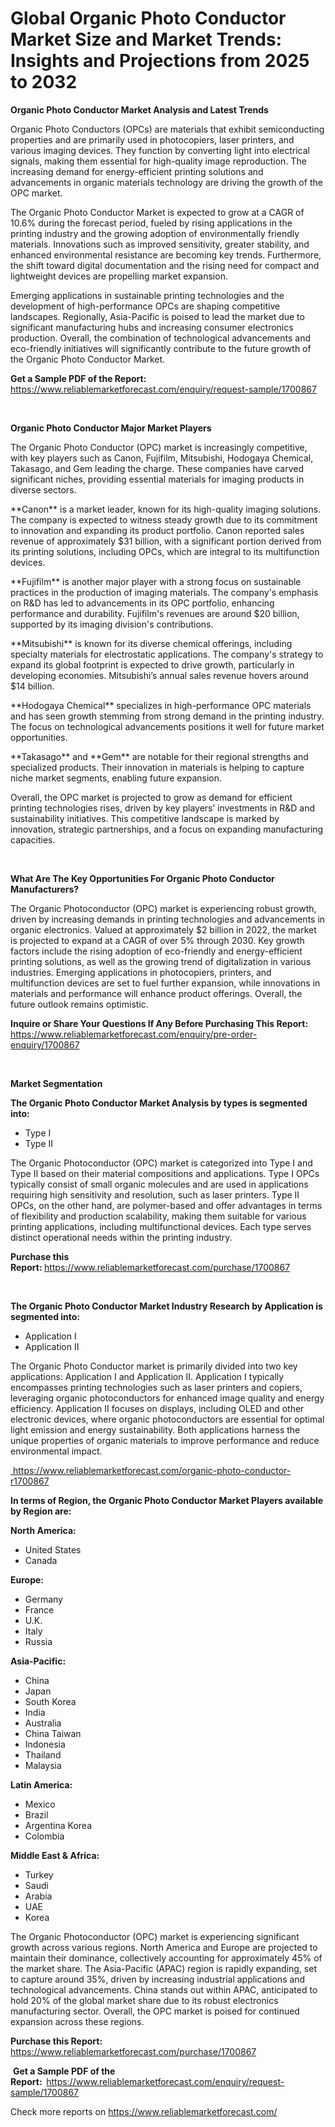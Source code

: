 <p><h1>Global Organic Photo Conductor Market Size and Market Trends: Insights and Projections from 2025 to 2032</h1></p><p><strong>Organic Photo Conductor Market Analysis and Latest Trends</strong></p>
<p><p>Organic Photo Conductors (OPCs) are materials that exhibit semiconducting properties and are primarily used in photocopiers, laser printers, and various imaging devices. They function by converting light into electrical signals, making them essential for high-quality image reproduction. The increasing demand for energy-efficient printing solutions and advancements in organic materials technology are driving the growth of the OPC market.</p><p>The Organic Photo Conductor Market is expected to grow at a CAGR of 10.6% during the forecast period, fueled by rising applications in the printing industry and the growing adoption of environmentally friendly materials. Innovations such as improved sensitivity, greater stability, and enhanced environmental resistance are becoming key trends. Furthermore, the shift toward digital documentation and the rising need for compact and lightweight devices are propelling market expansion.</p><p>Emerging applications in sustainable printing technologies and the development of high-performance OPCs are shaping competitive landscapes. Regionally, Asia-Pacific is poised to lead the market due to significant manufacturing hubs and increasing consumer electronics production. Overall, the combination of technological advancements and eco-friendly initiatives will significantly contribute to the future growth of the Organic Photo Conductor Market.</p></p>
<p><strong>Get a Sample PDF of the Report:&nbsp;</strong> <a href="https://www.reliablemarketforecast.com/enquiry/request-sample/1700867?utm_campaign=3445&utm_medium=2&utm_source=Github&utm_content=ia&utm_term=27032025&utm_id=organic-photo-conductor">https://www.reliablemarketforecast.com/enquiry/request-sample/1700867</a></p>
<p>&nbsp;</p>
<p><strong>Organic Photo Conductor Major Market Players</strong></p>
<p><p>The Organic Photo Conductor (OPC) market is increasingly competitive, with key players such as Canon, Fujifilm, Mitsubishi, Hodogaya Chemical, Takasago, and Gem leading the charge. These companies have carved significant niches, providing essential materials for imaging products in diverse sectors.</p><p>**Canon** is a market leader, known for its high-quality imaging solutions. The company is expected to witness steady growth due to its commitment to innovation and expanding its product portfolio. Canon reported sales revenue of approximately $31 billion, with a significant portion derived from its printing solutions, including OPCs, which are integral to its multifunction devices.</p><p>**Fujifilm** is another major player with a strong focus on sustainable practices in the production of imaging materials. The company's emphasis on R&D has led to advancements in its OPC portfolio, enhancing performance and durability. Fujifilm's revenues are around $20 billion, supported by its imaging division's contributions.</p><p>**Mitsubishi** is known for its diverse chemical offerings, including specialty materials for electrostatic applications. The company's strategy to expand its global footprint is expected to drive growth, particularly in developing economies. Mitsubishi’s annual sales revenue hovers around $14 billion.</p><p>**Hodogaya Chemical** specializes in high-performance OPC materials and has seen growth stemming from strong demand in the printing industry. The focus on technological advancements positions it well for future market opportunities.</p><p>**Takasago** and **Gem** are notable for their regional strengths and specialized products. Their innovation in materials is helping to capture niche market segments, enabling future expansion.</p><p>Overall, the OPC market is projected to grow as demand for efficient printing technologies rises, driven by key players’ investments in R&D and sustainability initiatives. This competitive landscape is marked by innovation, strategic partnerships, and a focus on expanding manufacturing capacities.</p></p>
<p>&nbsp;</p>
<p><strong>What Are The Key Opportunities For Organic Photo Conductor Manufacturers?</strong></p>
<p><p>The Organic Photoconductor (OPC) market is experiencing robust growth, driven by increasing demands in printing technologies and advancements in organic electronics. Valued at approximately $2 billion in 2022, the market is projected to expand at a CAGR of over 5% through 2030. Key growth factors include the rising adoption of eco-friendly and energy-efficient printing solutions, as well as the growing trend of digitalization in various industries. Emerging applications in photocopiers, printers, and multifunction devices are set to fuel further expansion, while innovations in materials and performance will enhance product offerings. Overall, the future outlook remains optimistic.</p></p>
<p><strong>Inquire or Share Your Questions If Any Before Purchasing This Report:</strong> <a href="https://www.reliablemarketforecast.com/enquiry/pre-order-enquiry/1700867?utm_campaign=3445&utm_medium=2&utm_source=Github&utm_content=ia&utm_term=27032025&utm_id=organic-photo-conductor">https://www.reliablemarketforecast.com/enquiry/pre-order-enquiry/1700867</a></p>
<p>&nbsp;</p>
<p><strong>Market Segmentation</strong></p>
<p><strong>The Organic Photo Conductor Market Analysis by types is segmented into:</strong></p>
<p><ul><li>Type I</li><li>Type II</li></ul></p>
<p><p>The Organic Photoconductor (OPC) market is categorized into Type I and Type II based on their material compositions and applications. Type I OPCs typically consist of small organic molecules and are used in applications requiring high sensitivity and resolution, such as laser printers. Type II OPCs, on the other hand, are polymer-based and offer advantages in terms of flexibility and production scalability, making them suitable for various printing applications, including multifunctional devices. Each type serves distinct operational needs within the printing industry.</p></p>
<p><strong>Purchase this Report:&nbsp;</strong><a href="https://www.reliablemarketforecast.com/purchase/1700867?utm_campaign=3445&utm_medium=2&utm_source=Github&utm_content=ia&utm_term=27032025&utm_id=organic-photo-conductor">https://www.reliablemarketforecast.com/purchase/1700867</a></p>
<p>&nbsp;</p>
<p><strong>The Organic Photo Conductor Market Industry Research by Application is segmented into:</strong></p>
<p><ul><li>Application I</li><li>Application II</li></ul></p>
<p><p>The Organic Photo Conductor market is primarily divided into two key applications: Application I and Application II. Application I typically encompasses printing technologies such as laser printers and copiers, leveraging organic photoconductors for enhanced image quality and energy efficiency. Application II focuses on displays, including OLED and other electronic devices, where organic photoconductors are essential for optimal light emission and energy sustainability. Both applications harness the unique properties of organic materials to improve performance and reduce environmental impact.</p></p>
<p><a href="https://www.reliablemarketforecast.com/organic-photo-conductor-r1700867?utm_campaign=3445&utm_medium=2&utm_source=Github&utm_content=ia&utm_term=27032025&utm_id=organic-photo-conductor">&nbsp;https://www.reliablemarketforecast.com/organic-photo-conductor-r1700867</a></p>
<p><strong>In terms of Region, the Organic Photo Conductor Market Players available by Region are:</strong></p>
<p>
    <p> <strong> North America: </strong>
        <ul>
            <li>United States</li>
            <li>Canada</li>
        </ul>
        </p> 
    <p> <strong> Europe: </strong>
        <ul>
            <li>Germany</li>
            <li>France</li>
            <li>U.K.</li>
            <li>Italy</li>
            <li>Russia</li>
        </ul>
        </p> 
    <p> <strong> Asia-Pacific: </strong>
        <ul>
            <li>China</li>
            <li>Japan</li>
            <li>South Korea</li>
            <li>India</li>
            <li>Australia</li>
            <li>China Taiwan</li>
            <li>Indonesia</li>
            <li>Thailand</li>
            <li>Malaysia</li>
        </ul>
        </p> 
    <p> <strong> Latin America: </strong>
        <ul>
            <li>Mexico</li>
            <li>Brazil</li>
            <li>Argentina Korea</li>
            <li>Colombia</li>
        </ul>
        </p> 
    <p> <strong> Middle East & Africa: </strong>
        <ul>
            <li>Turkey</li>
            <li>Saudi</li>
            <li>Arabia</li>
            <li>UAE</li>
            <li>Korea</li>
        </ul>
    </p>
    </p>
<p><p>The Organic Photoconductor (OPC) market is experiencing significant growth across various regions. North America and Europe are projected to maintain their dominance, collectively accounting for approximately 45% of the market share. The Asia-Pacific (APAC) region is rapidly expanding, set to capture around 35%, driven by increasing industrial applications and technological advancements. China stands out within APAC, anticipated to hold 20% of the global market share due to its robust electronics manufacturing sector. Overall, the OPC market is poised for continued expansion across these regions.</p></p>
<p><strong>Purchase this Report: </strong><a href="https://www.reliablemarketforecast.com/purchase/1700867?utm_campaign=3445&utm_medium=2&utm_source=Github&utm_content=ia&utm_term=27032025&utm_id=organic-photo-conductor">https://www.reliablemarketforecast.com/purchase/1700867</a></p>
<p>&nbsp;<strong>Get a Sample PDF of the Report:&nbsp;&nbsp;</strong><a href="https://www.reliablemarketforecast.com/enquiry/request-sample/1700867?utm_campaign=3445&utm_medium=2&utm_source=Github&utm_content=ia&utm_term=27032025&utm_id=organic-photo-conductor">https://www.reliablemarketforecast.com/enquiry/request-sample/1700867</a></p>
<p><strong></strong></p>
<p>Check more reports on <a href="https://www.reliablemarketforecast.com/?utm_campaign=3445&utm_medium=2&utm_source=Github&utm_content=ia&utm_term=27032025&utm_id=organic-photo-conductor">https://www.reliablemarketforecast.com/</a></p>